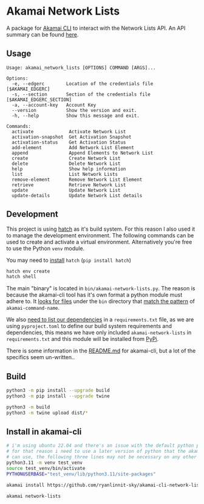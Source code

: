 # Akamai Network Lists

A package for [Akamai CLI](https://github.com/akamai/cli) to interact with the Network Lists API.
An API summary can be found [here](https://techdocs.akamai.com/network-lists/reference/api-summary).

## Usage

```
Usage: akamai_network_lists [OPTIONS] COMMAND [ARGS]...

Options:
  -e, --edgerc        Location of the credentials file [$AKAMAI_EDGERC]
  -s, --section       Section of the credentials file [$AKAMAI_EDGERC_SECTION]
  -a, --account-key   Account Key
  --version           Show the version and exit.
  -h, --help          Show this message and exit.

Commands:
  activate             Activate Network List
  activation-snapshot  Get Activation Snapshot
  activation-status    Get Activation Status
  add-element          Add Network List Element
  append               Append Elements to Network List
  create               Create Network List
  delete               Delete Network List
  help                 Show help information
  list                 List Network Lists
  remove-element       Remove Network List Element
  retrieve             Retrieve Network List
  update               Update Network List
  update-details       Update Network List details
```

## Development

This project is using [hatch](https://hatch.pypa.io/latest/) as it's build system. For this reason I also used it to manage the development environment. The following commands can be used to create and activate a virtual environment. Alternatively you're free to use the Python `venv` module.

You may need to [install](https://hatch.pypa.io/latest/install/) `hatch` (`pip install hatch`)

```bash
hatch env create
hatch shell
```


The main "binary" is located in `bin/akamai-network-lists.py`. The reason is because the akamai-cli tool has it's own format a python module must adhere to. It [looks for files](https://github.com/akamai/cli/blob/20c6521bfe3cb129bc5a41c81e206bba27e40efd/pkg/commands/command.go#L372) under the `bin` directory that [match the pattern](https://github.com/akamai/cli/blob/20c6521bfe3cb129bc5a41c81e206bba27e40efd/pkg/commands/command.go#L286) of `akamai-command-name`.

We also [need to list our dependencies](https://github.com/akamai/cli/blob/20c6521bfe3cb129bc5a41c81e206bba27e40efd/pkg/packages/python.go#L128) in a `requirements.txt` file, as we are using `pyproject.toml` to define our build system requirements and dependencies, this means we have only included `akamai-network-lists` in `requirements.txt` and this module will be installed from [PyPi](https://pypi.org/project/akamai-network-lists/).

There is some information in the [README.md](https://github.com/akamai/cli/blob/20c6521bfe3cb129bc5a41c81e206bba27e40efd/README.md#command-package-metadata) for akamai-cli, but a lot of the specifics seem un-written..

## Build

```bash
python3 -m pip install --upgrade build
python3 -m pip install --upgrade twine

python3 -m build
python3 -m twine upload dist/*
```


## Install in akamai-cli

```bash
# i'm using ubuntu 22.04 and there's an issue with the default python pip package
# for that reason i need to use a later version of python that the akamai-cli
# can use, the following three lines may not be necessary on any other configuration
python3.11 -m venv test_venv
source test_venv/bin/activate
PYTHONUSERBASE="test_venv/lib/python3.11/site-packages"

akamai install https://github.com/ryanlinnit-sky/akamai-cli-network-lists.git

akamai network-lists
```
